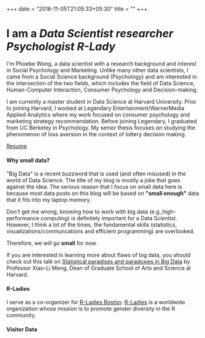 +++
date = "2016-11-05T21:05:33+05:30"
title = ""
+++
<h1 class="cd-headline type"><span>I am a</span>
  <span class="cd-words-wrapper">
      <b class="is-visible">
      <i class="in"> </i><i class="in">D</i><i class="in">a</i><i class="in">t</i><i class="in">a</i><i class="in"> </i><i class="in">S</i><i class="in">c</i><i class="in">i</i><i class="in">e</i><i class="in">n</i><i class="in">t</i><i class="in">i</i><i class="in">s</i><i class="in">t</i>
      </b>
    <b class="is-hidden"><i class="out"> </i><i class="out">r</i><i class="out">e</i><i class="out">s</i><i class="out">e</i><i class="out">a</i><i class="out">r</i><i class="out">c</i><i class="out">h</i><i class="out">e</i><i class="out">r</i>
    </b>
    <b class="is-hidden">
      <i class="out"> </i><i class="out">P</i><i class="out">s</i><i class="out">y</i><i class="out">c</i><i class="out">h</i><i class="out">o</i><i class="out">l</i><i class="out">o</i><i class="out">g</i><i class="out">i</i><i class="out">s</i><i class="out">t</i>
    </b>
    <b class="is-hidden">
      <i class="out"> </i><i class="out">R</i><i class="out">-</i><i class="out">L</i><i class="out">a</i><i class="out">d</i><i class="out">y</i>
    </b>
  </span>
</h1>

I'm Phoebe Wong, a data scientist with a research background and interest in Social Psychology and Marketing. Unlike many other data scientists, I came from a Social Science background (Psychology) and am interested in the intersection of the two fields, which includes the field of Data Science, Human-Computer Interaction, Consumer Psychology and Decision-making.

I am currently a master student in Data Science at Harvard University. Prior to joining Harvard, I worked at Legendary Entertainment/WarnerMedia Applied Analytics where my work focused on consumer psychology and marketing strategy recommendation. Before joining Legendary, I graduated from UC Berkeley in Psychology. My senior thesis focuses on studying the phenomenon of loss aversion in the context of lottery decision making.

[Resume](/pdf/Resume_PhoebeWong_website.pdf)

#### Why small data?
"Big Data" is a recent buzzword that is used (and often misused) in the world of Data Science. The title of my blog is mostly a joke that goes against the idea. The serious reason that I focus on small data here is because most data posts on this blog will be based on **"small enough"** data that it fits into my laptop memory.

Don't get me wrong, knowing how to work with big data (e.g.,high-performance computing) is definitely important for a Data Scientist. However, I think a lot of the times, the fundamental skills (statistics, visualizations/communcations and efficient programming) are overlooked.

Therefore, we will go **small** for now.

If you are interested in learning more about flaws of big data, you should check out this talk on [Statistical paradises and paradoxies in Big Data](https://www.youtube.com/watch?v=8YLdIDOMEZs) by Professor Xiao-Li Meng, Dean of Graduate School of Arts and Science at Harvard.

#### R-Ladies
I serve as a co-organizer for [R-Ladies Boston](https://www.meetup.com/rladies-boston/). [R-Ladies](https://rladies.org/) is a worldwide organization whose mission is to promote gender diversity in the R community.

#### Visitor Data

<script type="text/javascript" id="clstr_globe" src="//cdn.clustrmaps.com/globe.js?d=FHxadM382ME-I3_mtYsiSaBoK5eMXLdJ9at2knrLZjw"></script>
